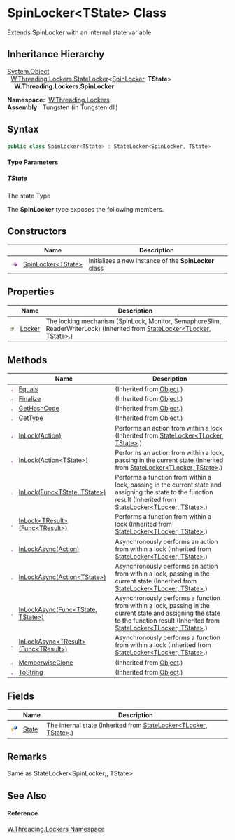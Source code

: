 SpinLocker&lt;TState> Class
===========================
   Extends SpinLocker with an internal state variable


Inheritance Hierarchy
---------------------
[System.Object][1]  
  [W.Threading.Lockers.StateLocker][2]&lt;[SpinLocker][3], **TState**>  
    **W.Threading.Lockers.SpinLocker<TState>**  

  **Namespace:**  [W.Threading.Lockers][4]  
  **Assembly:**  Tungsten (in Tungsten.dll)

Syntax
------

```csharp
public class SpinLocker<TState> : StateLocker<SpinLocker, TState>

```

#### Type Parameters

##### *TState*
The state Type

The **SpinLocker<TState>** type exposes the following members.


Constructors
------------

                 | Name                       | Description                                                    
---------------- | -------------------------- | -------------------------------------------------------------- 
![Public method] | [SpinLocker&lt;TState>][5] | Initializes a new instance of the **SpinLocker<TState>** class 


Properties
----------

                   | Name        | Description                                                                                                                       
------------------ | ----------- | --------------------------------------------------------------------------------------------------------------------------------- 
![Public property] | [Locker][6] | The locking mechanism (SpinLock, Monitor, SemaphoreSlim, ReaderWriterLock) (Inherited from [StateLocker&lt;TLocker, TState>][2].) 


Methods
-------

                    | Name                                            | Description                                                                                                                                                                               
------------------- | ----------------------------------------------- | ----------------------------------------------------------------------------------------------------------------------------------------------------------------------------------------- 
![Public method]    | [Equals][7]                                     | (Inherited from [Object][1].)                                                                                                                                                             
![Protected method] | [Finalize][8]                                   | (Inherited from [Object][1].)                                                                                                                                                             
![Public method]    | [GetHashCode][9]                                | (Inherited from [Object][1].)                                                                                                                                                             
![Public method]    | [GetType][10]                                   | (Inherited from [Object][1].)                                                                                                                                                             
![Public method]    | [InLock(Action)][11]                            | Performs an action from within a lock (Inherited from [StateLocker&lt;TLocker, TState>][2].)                                                                                              
![Public method]    | [InLock(Action&lt;TState>)][12]                 | Performs an action from within a lock, passing in the current state (Inherited from [StateLocker&lt;TLocker, TState>][2].)                                                                
![Public method]    | [InLock(Func&lt;TState, TState>)][13]           | Performs a function from within a lock, passing in the current state and assigning the state to the function result (Inherited from [StateLocker&lt;TLocker, TState>][2].)                
![Public method]    | [InLock&lt;TResult>(Func&lt;TResult>)][14]      | Performs a function from within a lock (Inherited from [StateLocker&lt;TLocker, TState>][2].)                                                                                             
![Public method]    | [InLockAsync(Action)][15]                       | Asynchronously performs an action from within a lock (Inherited from [StateLocker&lt;TLocker, TState>][2].)                                                                               
![Public method]    | [InLockAsync(Action&lt;TState>)][16]            | Asynchronously performs an action from within a lock, passing in the current state (Inherited from [StateLocker&lt;TLocker, TState>][2].)                                                 
![Public method]    | [InLockAsync(Func&lt;TState, TState>)][17]      | Asynchronously performs a function from within a lock, passing in the current state and assigning the state to the function result (Inherited from [StateLocker&lt;TLocker, TState>][2].) 
![Public method]    | [InLockAsync&lt;TResult>(Func&lt;TResult>)][18] | Asynchronously performs a function from within a lock (Inherited from [StateLocker&lt;TLocker, TState>][2].)                                                                              
![Protected method] | [MemberwiseClone][19]                           | (Inherited from [Object][1].)                                                                                                                                                             
![Public method]    | [ToString][20]                                  | (Inherited from [Object][1].)                                                                                                                                                             


Fields
------

                   | Name        | Description                                                               
------------------ | ----------- | ------------------------------------------------------------------------- 
![Protected field] | [State][21] | The internal state (Inherited from [StateLocker&lt;TLocker, TState>][2].) 


Remarks
-------
Same as StateLocker&lt;SpinLocker;, TState>

See Also
--------

#### Reference
[W.Threading.Lockers Namespace][4]  

[1]: http://msdn.microsoft.com/en-us/library/e5kfa45b
[2]: ../StateLocker_2/README.md
[3]: ../SpinLocker/README.md
[4]: ../README.md
[5]: _ctor.md
[6]: ../StateLocker_2/Locker.md
[7]: http://msdn.microsoft.com/en-us/library/bsc2ak47
[8]: http://msdn.microsoft.com/en-us/library/4k87zsw7
[9]: http://msdn.microsoft.com/en-us/library/zdee4b3y
[10]: http://msdn.microsoft.com/en-us/library/dfwy45w9
[11]: ../StateLocker_2/InLock.md
[12]: ../StateLocker_2/InLock_1.md
[13]: ../StateLocker_2/InLock_2.md
[14]: ../StateLocker_2/InLock__1.md
[15]: ../StateLocker_2/InLockAsync.md
[16]: ../StateLocker_2/InLockAsync_1.md
[17]: ../StateLocker_2/InLockAsync_2.md
[18]: ../StateLocker_2/InLockAsync__1.md
[19]: http://msdn.microsoft.com/en-us/library/57ctke0a
[20]: http://msdn.microsoft.com/en-us/library/7bxwbwt2
[21]: ../StateLocker_2/State.md
[Public method]: ../../_icons/pubmethod.gif "Public method"
[Public property]: ../../_icons/pubproperty.gif "Public property"
[Protected method]: ../../_icons/protmethod.gif "Protected method"
[Protected field]: ../../_icons/protfield.gif "Protected field"